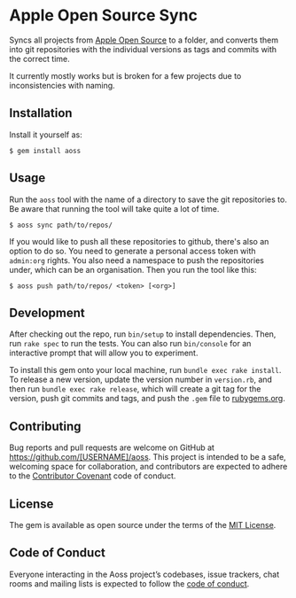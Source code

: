# Apple Open Source Sync

Syncs all projects from [Apple Open Source](https://opensource.apple.com/) to a folder, and converts them into git repositories with the individual versions as tags and commits with the correct time.

It currently mostly works but is broken for a few projects due to inconsistencies with naming.

## Installation

Install it yourself as:

    $ gem install aoss

## Usage

Run the `aoss` tool with the name of a directory to save the git repositories to. Be aware that running the tool will take quite a lot of time.

    $ aoss sync path/to/repos/

If you would like to push all these repositories to github, there's also an option to do so. You need to generate a personal access token with `admin:org` rights. You also need a namespace to push the repositories under, which can be an organisation. Then you run the tool like this:

    $ aoss push path/to/repos/ <token> [<org>]

## Development

After checking out the repo, run `bin/setup` to install dependencies. Then, run `rake spec` to run the tests. You can also run `bin/console` for an interactive prompt that will allow you to experiment.

To install this gem onto your local machine, run `bundle exec rake install`. To release a new version, update the version number in `version.rb`, and then run `bundle exec rake release`, which will create a git tag for the version, push git commits and tags, and push the `.gem` file to [rubygems.org](https://rubygems.org).

## Contributing

Bug reports and pull requests are welcome on GitHub at https://github.com/[USERNAME]/aoss. This project is intended to be a safe, welcoming space for collaboration, and contributors are expected to adhere to the [Contributor Covenant](http://contributor-covenant.org) code of conduct.

## License

The gem is available as open source under the terms of the [MIT License](https://opensource.org/licenses/MIT).

## Code of Conduct

Everyone interacting in the Aoss project’s codebases, issue trackers, chat rooms and mailing lists is expected to follow the [code of conduct](https://github.com/[USERNAME]/aoss/blob/master/CODE_OF_CONDUCT.md).
